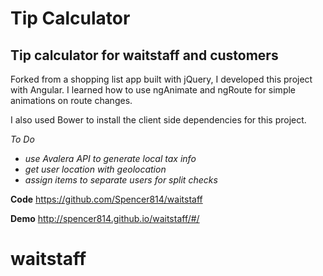 Tip Calculator
====================

Tip calculator for waitstaff and customers
------------------------------------------

Forked from a shopping list app built with jQuery, I developed this project with Angular. I learned how to use ngAnimate and ngRoute for simple
animations on route changes.

I also used Bower to install the client side dependencies for this project.

*To Do*
- *use Avalera API to generate local tax info*
- *get user location with geolocation*
- *assign items to separate users for split checks*

**Code**
https://github.com/Spencer814/waitstaff
    
**Demo**
http://spencer814.github.io/waitstaff/#/

# waitstaff
